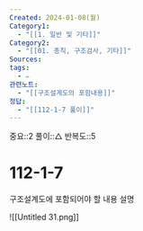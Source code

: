 ```yaml
---
Created: 2024-01-08(월)
Category1:
  - "[[1. 일반 및 기타]]"
Category2:
  - "[[01. 총칙, 구조검사, 기타]]"
Sources: 
tags:
  - ✏️
관련노트:
  - "[[구조설계도의 포함내용]]"
정답:
  - "[[112-1-7 풀이]]"
---
```

중요::2
풀이::△
반복도::5
# 112-1-7


구조설계도에 포함되어야 할 내용 설명

![[Untitled 31.png]]